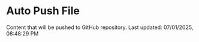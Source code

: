 # Auto Push File

Content that will be pushed to GitHub repository.
Last updated: 07/01/2025, 08:48:29 PM